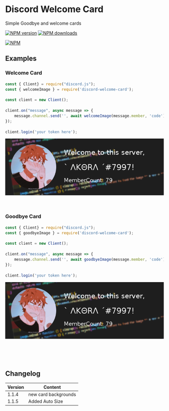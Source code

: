 #  Discord Welcome Card
Simple Goodbye and welcome cards
<div align="left">
  <p>
    <a href="https://www.npmjs.com/package/discord.js"><img src="https://img.shields.io/npm/v/discord-welcome-card.svg?maxAge=3600" alt="NPM version" /></a>
    <a href="https://www.npmjs.com/package/discord-welcome-card"><img src="https://img.shields.io/npm/dt/discord-welcome-card.svg?maxAge=3600" alt="NPM downloads" /></a>
  </p>
</div>

[![NPM](https://nodei.co/npm/discord-welcome-card.png?downloads=true&stars=true)](https://www.npmjs.com/package/discord-welcome-card)


## Examples
###  Welcome Card
```javascript
const { Client} = require("discord.js");
const { welcomeImage } = require('discord-welcome-card');

const client = new Client();

client.on("message", async message => {
    message.channel.send('', await welcomeImage(message.member, 'code'))
});

client.login('your token here');
```
![Image](examples/welcome.png)

<br />


###  Goodbye Card
```javascript
const { Client} = require("discord.js");
const { goodbyeImage } = require('discord-welcome-card');

const client = new Client();

client.on("message", async message => {
    message.channel.send('', await goodbyeImage(message.member, 'code'))
});

client.login('your token here');
```
![Image](examples/welcome.png)

<br /><br /><br />



##  Changelog
| Version  | Content |
| ------------- | ------------- |
| 1.1.4  | new card backgrounds  |
| 1.1.5  | Added Auto Size  |
